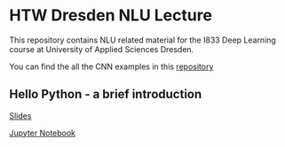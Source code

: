# HTW Dresden NLU Lecture

This repository contains NLU related material for the I833 Deep Learning course at University of Applied Sciences Dresden.

You can find the all the CNN examples in this [repository](https://github.com/tneumann/htw_cnn_lecture)


## Hello Python - a brief introduction

[Slides](https://github.com/oliverguhr/htw-nlp-lecture/blob/master/hello-python/hellp-python.pdf)

[Jupyter Notebook](https://github.com/oliverguhr/htw-nlp-lecture/blob/master/hello-python/Short%20Python%20Intro.ipynb)
